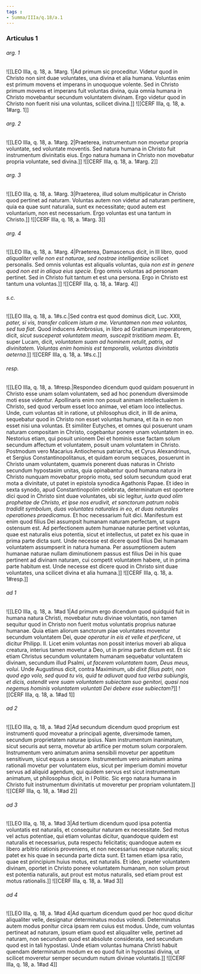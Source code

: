```yaml
---
tags : 
- Summa/IIIa/q.18/a.1
---
```


### Articulus 1

###### arg. 1
![[LEO IIIa, q. 18, a. 1#arg. 1|Ad primum sic proceditur. Videtur quod in Christo non sint duae voluntates, una divina et alia humana. Voluntas enim est primum movens et imperans in unoquoque volente. Sed in Christo primum movens et imperans fuit voluntas divina, quia omnia humana in Christo movebantur secundum voluntatem divinam. Ergo videtur quod in Christo non fuerit nisi una voluntas, scilicet divina.]]
![[CERF IIIa, q. 18, a. 1#arg. 1]]

###### arg. 2
![[LEO IIIa, q. 18, a. 1#arg. 2|Praeterea, instrumentum non movetur propria voluntate, sed voluntate moventis. Sed natura humana in Christo fuit instrumentum divinitatis eius. Ergo natura humana in Christo non movebatur propria voluntate, sed divina.]]
![[CERF IIIa, q. 18, a. 1#arg. 2]]

###### arg. 3
![[LEO IIIa, q. 18, a. 1#arg. 3|Praeterea, illud solum multiplicatur in Christo quod pertinet ad naturam. Voluntas autem non videtur ad naturam pertinere, quia ea quae sunt naturalia, sunt ex necessitate; quod autem est voluntarium, non est necessarium. Ergo voluntas est una tantum in Christo.]]
![[CERF IIIa, q. 18, a. 1#arg. 3]]

###### arg. 4
![[LEO IIIa, q. 18, a. 1#arg. 4|Praeterea, Damascenus dicit, in III libro, quod *aliqualiter velle non est naturae, sed nostrae intelligentiae* scilicet personalis. Sed omnis voluntas est aliqualis voluntas, quia *non est in genere quod non est in aliqua eius specie*. Ergo omnis voluntas ad personam pertinet. Sed in Christo fuit tantum et est una persona. Ergo in Christo est tantum una voluntas.]]
![[CERF IIIa, q. 18, a. 1#arg. 4]]

###### s.c.
![[LEO IIIa, q. 18, a. 1#s.c.|Sed contra est quod dominus dicit, Luc. XXII, *pater, si vis, transfer calicem istum a me. Veruntamen non mea voluntas, sed tua fiat*. Quod inducens Ambrosius, in libro ad Gratianum imperatorem, dicit, *sicut susceperat voluntatem meam, suscepit tristitiam meam*. Et, super Lucam, dicit, *voluntatem suam ad hominem retulit, patris, ad divinitatem. Voluntas enim hominis est temporalis, voluntas divinitatis aeterna*.]]
![[CERF IIIa, q. 18, a. 1#s.c.]]

###### resp.
![[LEO IIIa, q. 18, a. 1#resp.|Respondeo dicendum quod quidam posuerunt in Christo esse unam solam voluntatem, sed ad hoc ponendum diversimode moti esse videntur. Apollinaris enim non posuit animam intellectualem in Christo, sed quod verbum esset loco animae, vel etiam loco intellectus. Unde, cum voluntas sit in ratione, ut philosophus dicit, in III de anima, sequebatur quod in Christo non esset voluntas humana, et ita in eo non esset nisi una voluntas. Et similiter Eutyches, et omnes qui posuerunt unam naturam compositam in Christo, cogebantur ponere unam voluntatem in eo. Nestorius etiam, qui posuit unionem Dei et hominis esse factam solum secundum affectum et voluntatem, posuit unam voluntatem in Christo. Postmodum vero Macarius Antiochenus patriarcha, et Cyrus Alexandrinus, et Sergius Constantinopolitanus, et quidam eorum sequaces, posuerunt in Christo unam voluntatem, quamvis ponerent duas naturas in Christo secundum hypostasim unitas, quia opinabantur quod humana natura in Christo nunquam movebatur proprio motu, sed solum secundum quod erat mota a divinitate, ut patet in epistola synodica Agathonis Papae. Et ideo in sexta synodo, apud Constantinopolim celebrata, determinatum est oportere dici quod in Christo sint duae voluntates, ubi sic legitur, *iuxta quod olim prophetae de Christo, et ipse nos erudivit, et sanctorum patrum nobis tradidit symbolum, duas voluntates naturales in eo, et duas naturales operationes praedicamus*. Et hoc necessarium fuit dici. Manifestum est enim quod filius Dei assumpsit humanam naturam perfectam, ut supra ostensum est. Ad perfectionem autem humanae naturae pertinet voluntas, quae est naturalis eius potentia, sicut et intellectus, ut patet ex his quae in prima parte dicta sunt. Unde necesse est dicere quod filius Dei humanam voluntatem assumpserit in natura humana. Per assumptionem autem humanae naturae nullam diminutionem passus est filius Dei in his quae pertinent ad divinam naturam, cui competit voluntatem habere, ut in prima parte habitum est. Unde necesse est dicere quod in Christo sint duae voluntates, una scilicet divina et alia humana.]]
![[CERF IIIa, q. 18, a. 1#resp.]]

###### ad 1
![[LEO IIIa, q. 18, a. 1#ad 1|Ad primum ergo dicendum quod quidquid fuit in humana natura Christi, movebatur nutu divinae voluntatis, non tamen sequitur quod in Christo non fuerit motus voluntatis proprius naturae humanae. Quia etiam aliorum sanctorum piae voluntates moventur secundum voluntatem Dei, *quae operatur in eis et velle et perficere*, ut dicitur Philipp. II. Licet enim voluntas non possit interius moveri ab aliqua creatura, interius tamen movetur a Deo, ut in prima parte dictum est. Et sic etiam Christus secundum voluntatem humanam sequebatur voluntatem divinam, secundum illud Psalmi, *ut facerem voluntatem tuam, Deus meus, volui*. Unde Augustinus dicit, contra Maximinum, *ubi dixit filius patri, non quod ego volo, sed quod tu vis, quid te adiuvat quod tua verba subiungis, et dicis, ostendit vere suam voluntatem subiectam suo genitori, quasi nos negemus hominis voluntatem voluntati Dei debere esse subiectam?*]]
![[CERF IIIa, q. 18, a. 1#ad 1]]

###### ad 2
![[LEO IIIa, q. 18, a. 1#ad 2|Ad secundum dicendum quod proprium est instrumenti quod moveatur a principali agente, diversimode tamen, secundum proprietatem naturae ipsius. Nam instrumentum inanimatum, sicut securis aut serra, movetur ab artifice per motum solum corporalem. Instrumentum vero animatum anima sensibili movetur per appetitum sensitivum, sicut equus a sessore. Instrumentum vero animatum anima rationali movetur per voluntatem eius, sicut per imperium domini movetur servus ad aliquid agendum, qui quidem servus est sicut instrumentum animatum, ut philosophus dicit, in I Politic. Sic ergo natura humana in Christo fuit instrumentum divinitatis ut moveretur per propriam voluntatem.]]
![[CERF IIIa, q. 18, a. 1#ad 2]]

###### ad 3
![[LEO IIIa, q. 18, a. 1#ad 3|Ad tertium dicendum quod ipsa potentia voluntatis est naturalis, et consequitur naturam ex necessitate. Sed motus vel actus potentiae, qui etiam voluntas dicitur, quandoque quidem est naturalis et necessarius, puta respectu felicitatis; quandoque autem ex libero arbitrio rationis proveniens, et non necessarius neque naturalis; sicut patet ex his quae in secunda parte dicta sunt. Et tamen etiam ipsa ratio, quae est principium huius motus, est naturalis. Et ideo, praeter voluntatem divinam, oportet in Christo ponere voluntatem humanam, non solum prout est potentia naturalis, aut prout est motus naturalis, sed etiam prout est motus rationalis.]]
![[CERF IIIa, q. 18, a. 1#ad 3]]

###### ad 4
![[LEO IIIa, q. 18, a. 1#ad 4|Ad quartum dicendum quod per hoc quod dicitur aliqualiter velle, designatur determinatus modus volendi. Determinatus autem modus ponitur circa ipsam rem cuius est modus. Unde, cum voluntas pertineat ad naturam, ipsum etiam quod est aliqualiter velle, pertinet ad naturam, non secundum quod est absolute considerata, sed secundum quod est in tali hypostasi. Unde etiam voluntas humana Christi habuit quendam determinatum modum ex eo quod fuit in hypostasi divina, ut scilicet moveretur semper secundum nutum divinae voluntatis.]]
![[CERF IIIa, q. 18, a. 1#ad 4]]

